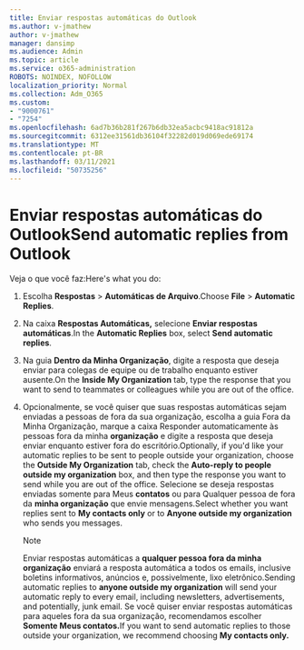 ```yaml
---
title: Enviar respostas automáticas do Outlook
ms.author: v-jmathew
author: v-jmathew
manager: dansimp
ms.audience: Admin
ms.topic: article
ms.service: o365-administration
ROBOTS: NOINDEX, NOFOLLOW
localization_priority: Normal
ms.collection: Adm_O365
ms.custom:
- "9000761"
- "7254"
ms.openlocfilehash: 6ad7b36b281f267b6db32ea5acbc9418ac91812a
ms.sourcegitcommit: 6312ee31561db36104f32282d019d069ede69174
ms.translationtype: MT
ms.contentlocale: pt-BR
ms.lasthandoff: 03/11/2021
ms.locfileid: "50735256"
---
```

# <a name="send-automatic-replies-from-outlook"></a><span data-ttu-id="16df3-102">Enviar respostas automáticas do Outlook</span><span class="sxs-lookup"><span data-stu-id="16df3-102">Send automatic replies from Outlook</span></span>

<span data-ttu-id="16df3-103">Veja o que você faz:</span><span class="sxs-lookup"><span data-stu-id="16df3-103">Here's what you do:</span></span>

1. <span data-ttu-id="16df3-104">Escolha **Respostas**  >  **Automáticas de Arquivo**.</span><span class="sxs-lookup"><span data-stu-id="16df3-104">Choose **File** > **Automatic Replies**.</span></span>
2. <span data-ttu-id="16df3-105">Na caixa **Respostas Automáticas,** selecione **Enviar respostas automáticas**.</span><span class="sxs-lookup"><span data-stu-id="16df3-105">In the **Automatic Replies** box, select **Send automatic replies**.</span></span>
3. <span data-ttu-id="16df3-106">Na guia **Dentro da Minha Organização**, digite a resposta que deseja enviar para colegas de equipe ou de trabalho enquanto estiver ausente.</span><span class="sxs-lookup"><span data-stu-id="16df3-106">On the **Inside My Organization** tab, type the response that you want to send to teammates or colleagues while you are out of the office.</span></span>
4. <span data-ttu-id="16df3-107">Opcionalmente, se você quiser que suas respostas automáticas sejam enviadas a  pessoas de fora da sua organização, escolha a guia Fora da Minha Organização, marque a caixa Responder automaticamente às pessoas fora da minha **organização** e digite a resposta que deseja enviar enquanto estiver fora do escritório.</span><span class="sxs-lookup"><span data-stu-id="16df3-107">Optionally, if you'd like your automatic replies to be sent to people outside your organization, choose the **Outside My Organization** tab, check the **Auto-reply to people outside my organization** box, and then type the response you want to send while you are out of the office.</span></span> <span data-ttu-id="16df3-108">Selecione se deseja respostas enviadas somente para Meus **contatos** ou para Qualquer pessoa de fora da **minha organização** que envie mensagens.</span><span class="sxs-lookup"><span data-stu-id="16df3-108">Select whether you want replies sent to **My contacts only** or to **Anyone outside my organization** who sends you messages.</span></span>

    > [!NOTE]
    > <span data-ttu-id="16df3-109">Enviar respostas automáticas a **qualquer pessoa fora da minha organização** enviará a resposta automática a todos os emails, inclusive boletins informativos, anúncios e, possivelmente, lixo eletrônico.</span><span class="sxs-lookup"><span data-stu-id="16df3-109">Sending automatic replies to **anyone outside my organization** will send your automatic reply to every email, including newsletters, advertisements, and potentially, junk email.</span></span> <span data-ttu-id="16df3-110">Se você quiser enviar respostas automáticas para aqueles fora da sua organização, recomendamos escolher **Somente Meus contatos.**</span><span class="sxs-lookup"><span data-stu-id="16df3-110">If you want to send automatic replies to those outside your organization, we recommend choosing **My contacts only.**</span></span>

